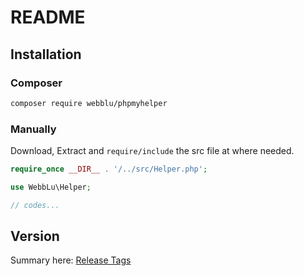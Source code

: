 # README

## Installation

### Composer

```sh
composer require webblu/phpmyhelper 
```

### Manually

Download, Extract and `require/include` the src file at where needed.

```php
require_once __DIR__ . '/../src/Helper.php';

use WebbLu\Helper;

// codes...
```

## Version

Summary here: [Release Tags](https://github.com/uWayLu/phpmyhelper/releases)